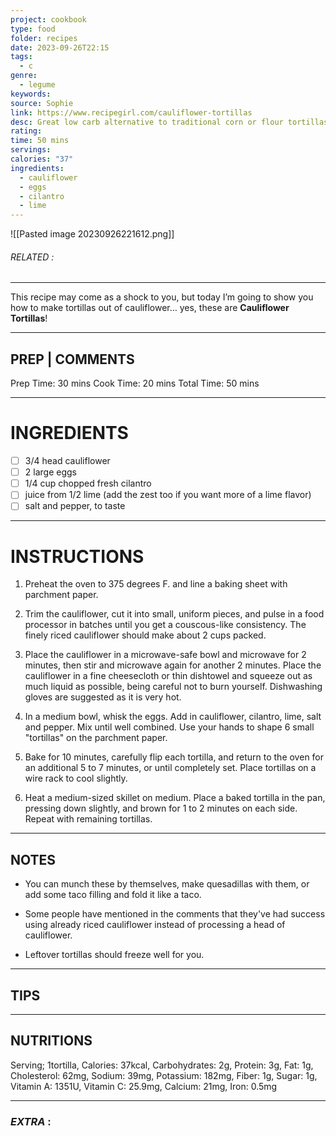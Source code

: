 ```yaml
---
project: cookbook
type: food
folder: recipes
date: 2023-09-26T22:15
tags:
  - c
genre:
  - legume
keywords: 
source: Sophie
link: https://www.recipegirl.com/cauliflower-tortillas
desc: Great low carb alternative to traditional corn or flour tortillas.
rating: 
time: 50 mins
servings: 
calories: "37"
ingredients:
  - cauliflower
  - eggs
  - cilantro
  - lime
---
```


![[Pasted image 20230926221612.png]]
###### *RELATED* : 
---
This recipe may come as a shock to you, but today I’m going to show you how to make tortillas out of cauliflower… yes, these are **Cauliflower Tortillas**!

---
## PREP | COMMENTS

Prep Time: 30 mins Cook Time: 20 mins Total Time: 50 mins


---
# INGREDIENTS

- [ ] 3/4 head cauliflower
- [ ] 2 large eggs
- [ ] 1/4 cup chopped fresh cilantro
- [ ] juice from 1/2 lime (add the zest too if you want more of a lime flavor)
- [ ] salt and pepper, to taste

---
# INSTRUCTIONS

1. Preheat the oven to 375 degrees F. and line a baking sheet with parchment paper.

2. Trim the cauliflower, cut it into small, uniform pieces, and pulse in a food processor in batches until you get a couscous-like consistency. The finely riced cauliflower should make about 2 cups packed.

3. Place the cauliflower in a microwave-safe bowl and microwave for 2 minutes, then stir and microwave again for another 2 minutes. Place the cauliflower in a fine cheesecloth or thin dishtowel and squeeze out as much liquid as possible, being careful not to burn yourself. Dishwashing gloves are suggested as it is very hot.

4. In a medium bowl, whisk the eggs. Add in cauliflower, cilantro, lime, salt and pepper. Mix until well combined. Use your hands to shape 6 small "tortillas" on the parchment paper.

5. Bake for 10 minutes, carefully flip each tortilla, and return to the oven for an additional 5 to 7 minutes, or until completely set. Place tortillas on a wire rack to cool slightly.

6. Heat a medium-sized skillet on medium. Place a baked tortilla in the pan, pressing down slightly, and brown for 1 to 2 minutes on each side. Repeat with remaining tortillas.

---
## NOTES

-  You can munch these by themselves, make quesadillas with them, or add some taco
filling and fold it like a taco.

-  Some people have mentioned in the comments that they've had success using
already riced cauliflower instead of processing a head of cauliflower.

-  Leftover tortillas should freeze well for you.


---
## TIPS



---
## NUTRITIONS

Serving; 1tortilla, Calories: 37kcal, Carbohydrates: 2g, Protein: 3g, Fat: 1g, Cholesterol: 62mg,
Sodium: 39mg, Potassium: 182mg, Fiber: 1g, Sugar: 1g, Vitamin A: 1351U, Vitamin C: 25.9mg,
Calcium: 21mg, Iron: 0.5mg


---
### *EXTRA* :



